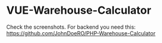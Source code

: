 # VUE-Warehouse-Calculator

Check the screenshots.
For backend you need this:
https://github.com/JohnDoeRO/PHP-Warehouse-Calculator